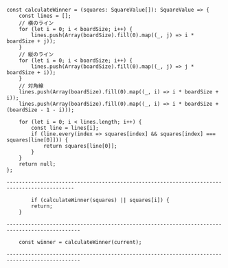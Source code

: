 

    const calculateWinner = (squares: SquareValue[]): SquareValue => {
        const lines = [];
        // 横のライン
        for (let i = 0; i < boardSize; i++) {
            lines.push(Array(boardSize).fill(0).map((_, j) => i * boardSize + j));
        }
        // 縦のライン
        for (let i = 0; i < boardSize; i++) {
            lines.push(Array(boardSize).fill(0).map((_, j) => j * boardSize + i));
        }
        // 対角線
        lines.push(Array(boardSize).fill(0).map((_, i) => i * boardSize + i));
        lines.push(Array(boardSize).fill(0).map((_, i) => i * boardSize + (boardSize - 1 - i)));

        for (let i = 0; i < lines.length; i++) {
            const line = lines[i];
            if (line.every(index => squares[index] && squares[index] === squares[line[0]])) {
                return squares[line[0]];
            }
        }
        return null;
    };

    --------------------------------------------------------------------------------------------

            if (calculateWinner(squares) || squares[i]) {
            return;
        }

    ----------------------------------------------------------------------------------------------

        const winner = calculateWinner(current);

    ----------------------------------------------------------------------------------------------




    
